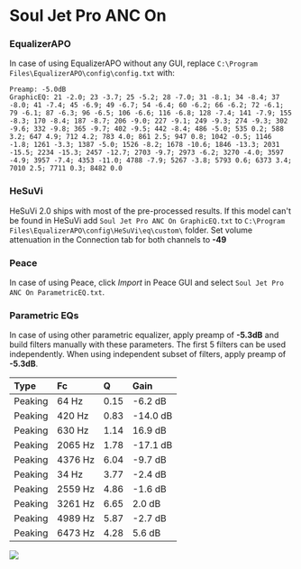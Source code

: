 # Soul Jet Pro ANC On

### EqualizerAPO
In case of using EqualizerAPO without any GUI, replace `C:\Program Files\EqualizerAPO\config\config.txt`
with:
```
Preamp: -5.0dB
GraphicEQ: 21 -2.0; 23 -3.7; 25 -5.2; 28 -7.0; 31 -8.1; 34 -8.4; 37 -8.0; 41 -7.4; 45 -6.9; 49 -6.7; 54 -6.4; 60 -6.2; 66 -6.2; 72 -6.1; 79 -6.1; 87 -6.3; 96 -6.5; 106 -6.6; 116 -6.8; 128 -7.4; 141 -7.9; 155 -8.3; 170 -8.4; 187 -8.7; 206 -9.0; 227 -9.1; 249 -9.3; 274 -9.3; 302 -9.6; 332 -9.8; 365 -9.7; 402 -9.5; 442 -8.4; 486 -5.0; 535 0.2; 588 3.2; 647 4.9; 712 4.2; 783 4.0; 861 2.5; 947 0.8; 1042 -0.5; 1146 -1.8; 1261 -3.3; 1387 -5.0; 1526 -8.2; 1678 -10.6; 1846 -13.3; 2031 -15.5; 2234 -15.3; 2457 -12.7; 2703 -9.7; 2973 -6.2; 3270 -4.0; 3597 -4.9; 3957 -7.4; 4353 -11.0; 4788 -7.9; 5267 -3.8; 5793 0.6; 6373 3.4; 7010 2.5; 7711 0.3; 8482 0.0
```

### HeSuVi
HeSuVi 2.0 ships with most of the pre-processed results. If this model can't be found in HeSuVi add
`Soul Jet Pro ANC On GraphicEQ.txt` to `C:\Program Files\EqualizerAPO\config\HeSuVi\eq\custom\` folder.
Set volume attenuation in the Connection tab for both channels to **-49**

### Peace
In case of using Peace, click *Import* in Peace GUI and select `Soul Jet Pro ANC On ParametricEQ.txt`.

### Parametric EQs
In case of using other parametric equalizer, apply preamp of **-5.3dB** and build filters manually
with these parameters. The first 5 filters can be used independently.
When using independent subset of filters, apply preamp of **-5.3dB**.

| Type    | Fc      |    Q | Gain     |
|:--------|:--------|:-----|:---------|
| Peaking | 64 Hz   | 0.15 | -6.2 dB  |
| Peaking | 420 Hz  | 0.83 | -14.0 dB |
| Peaking | 630 Hz  | 1.14 | 16.9 dB  |
| Peaking | 2065 Hz | 1.78 | -17.1 dB |
| Peaking | 4376 Hz | 6.04 | -9.7 dB  |
| Peaking | 34 Hz   | 3.77 | -2.4 dB  |
| Peaking | 2559 Hz | 4.86 | -1.6 dB  |
| Peaking | 3261 Hz | 6.65 | 2.0 dB   |
| Peaking | 4989 Hz | 5.87 | -2.7 dB  |
| Peaking | 6473 Hz | 4.28 | 5.6 dB   |

![](https://raw.githubusercontent.com/jaakkopasanen/AutoEq/master/results/innerfidelity/sbaf-serious/Soul%20Jet%20Pro%20ANC%20On/Soul%20Jet%20Pro%20ANC%20On.png)